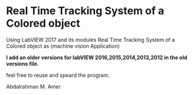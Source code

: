 # Real Time Tracking System of a Colored object

Using LabVIEW 2017 and its modules 
Real Time Tracking System of a Colored object as (machine vision Application)

**I add an older versions for labVIEW 2016,2015,2014,2013,2012 in the old versions file.**

feel free to reuse and speard the program.

Abdalrahman M. Amer
